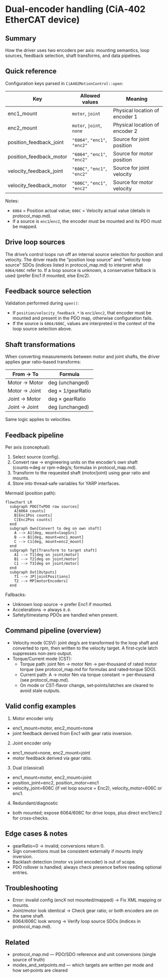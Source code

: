 # Dual-encoder handling (CiA‑402 EtherCAT device)

## Summary
How the driver uses two encoders per axis: mounting semantics, loop sources, feedback selection, shaft transforms, and data pipelines.


## Quick reference

Configuration keys parsed in `CiA402MotionControl::open`:

| Key                        | Allowed values                  | Meaning                                 |
|---------------------------|----------------------------------|-----------------------------------------|
| enc1_mount                | `motor`, `joint`                 | Physical location of encoder 1          |
| enc2_mount                | `motor`, `joint`, `none`         | Physical location of encoder 2          |
| position_feedback_joint   | `"6064"`, `"enc1"`, `"enc2"`    | Source for joint position               |
| position_feedback_motor   | `"6064"`, `"enc1"`, `"enc2"`    | Source for motor position               |
| velocity_feedback_joint   | `"606C"`, `"enc1"`, `"enc2"`    | Source for joint velocity               |
| velocity_feedback_motor   | `"606C"`, `"enc1"`, `"enc2"`    | Source for motor velocity               |

Notes:
- `6064` = Position actual value; `606C` = Velocity actual value (details in protocol_map.md).
- If a source is `enc1`/`enc2`, the encoder must be mounted and its PDO must be mapped.

## Drive loop sources
The drive’s control loops run off an internal source selection for position and velocity. The driver reads the “position loop source” and “velocity loop source” SDOs (indices listed in protocol_map.md) to interpret what `6064/606C` refer to. If a loop source is unknown, a conservative fallback is used (prefer Enc1 if mounted, else Enc2).

## Feedback source selection
Validation performed during `open()`:
- If `position/velocity_feedback_*` is `enc1`/`enc2`, that encoder must be mounted and present in the PDO map, otherwise configuration fails.
- If the source is `6064/606C`, values are interpreted in the context of the loop source selection above.

## Shaft transformations
When converting measurements between motor and joint shafts, the driver applies gear ratio–based transforms:

| From → To     | Formula            |
|---------------|--------------------|
| Motor → Motor | deg (unchanged)    |
| Motor → Joint | deg × 1/gearRatio  |
| Joint → Motor | deg × gearRatio    |
| Joint → Joint | deg (unchanged)    |

Same logic applies to velocities.

## Feedback pipeline
Per axis (conceptual):
1. Select source (config).
2. Convert raw → engineering units on the encoder’s own shaft (counts→deg or rpm→deg/s; formulas in protocol_map.md).
3. Transform to the requested shaft (motor/joint) using gear ratio and mounts.
4. Store into thread‑safe variables for YARP interfaces.

Mermaid (position path):
```mermaid
flowchart LR
  subgraph PDO[TxPDO raw sources]
    A[6064 counts]
    B[Enc1Pos counts]
    C[Enc2Pos counts]
  end
  subgraph Own[Convert to deg on own shaft]
    A --> A1[deg, mount=loopSrc]
    B --> B1[deg, mount=enc1_mount]
    C --> C1[deg, mount=enc2_mount]
  end
  subgraph Tgt[Transform to target shaft]
    A1 --> T1[deg on joint/motor]
    B1 --> T2[deg on joint/motor]
    C1 --> T3[deg on joint/motor]
  end
  subgraph Out[Outputs]
    T1 --> JP[jointPositions]
    T2 --> MP[motorEncoders]
  end
```

Fallbacks:
- Unknown loop source → prefer Enc1 if mounted.
- Accelerations → always `0.0`.
- Safety/timestamp PDOs are handled when present.

## Command pipeline (overview)
- Velocity mode (CSV): joint deg/s are transformed to the loop shaft and converted to rpm, then written to the velocity target. A first‑cycle latch suppresses non‑zero output.
- Torque/Current mode (CST):
  - Torque path: joint Nm → motor Nm → per‑thousand of rated motor torque (see protocol_map.md for formulas and rated‑torque SDO).
  - Current path: A → motor Nm via torque constant → per‑thousand (see protocol_map.md).
  - On mode or CST‑flavor change, set‑points/latches are cleared to avoid stale outputs.

## Valid config examples
1) Motor encoder only
- enc1_mount=motor, enc2_mount=none
- joint feedback derived from Enc1 with gear ratio inversion.

2) Joint encoder only
- enc1_mount=none, enc2_mount=joint
- motor feedback derived via gear ratio.

3) Dual (classical)
- enc1_mount=motor, enc2_mount=joint
- position_joint=enc2, position_motor=enc1
- velocity_joint=606C (if vel loop source = Enc2), velocity_motor=606C or enc1.

4) Redundant/diagnostic
- both mounted; expose 6064/606C for drive loops, plus direct enc1/enc2 for cross‑checks.

## Edge cases & notes
- gearRatio=0 → invalid; conversions return 0.
- Sign conventions must be consistent externally if mounts imply inversion.
- Backlash detection (motor vs joint encoder) is out of scope.
- PDO rollover is handled; always check presence before reading optional entries.

## Troubleshooting
- Error: invalid config (encX not mounted/mapped) → Fix XML mapping or mounts.
- Joint/motor look identical → Check gear ratio; or both encoders are on the same shaft.
- 6064/606C look wrong → Verify loop source SDOs (indices in protocol_map.md).

## Related
- protocol_map.md — PDO/SDO reference and unit conversions (single source of truth)
- modes_and_setpoints.md — which targets are written per mode and how set‑points are cleared

